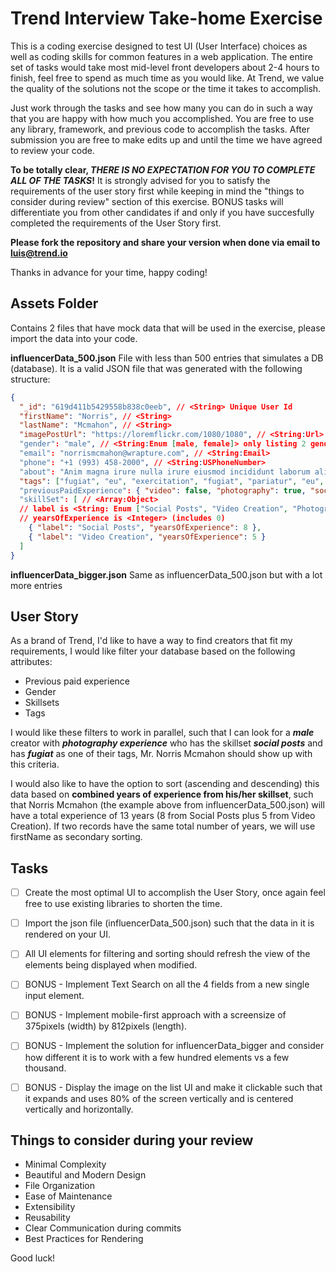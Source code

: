 # Trend Interview Take-home Exercise

This is a coding exercise designed to test UI (User Interface) choices as well as coding skills for common features in a web application.
The entire set of tasks would take most mid-level front developers about 2-4 hours to finish, feel free to spend as much time as you would like. At Trend, we value the quality of the solutions not the scope or the time it takes to accomplish.

Just work through the tasks and see how many you can do in such a way that you are happy with how much you accomplished. You are free to use any library, framework, and previous code to accomplish the tasks. After submission you are free to make edits up and until the time we have agreed to review your code.

**To be totally clear, _THERE IS NO EXPECTATION FOR YOU TO COMPLETE ALL OF THE TASKS_!** It is strongly advised for you to satisfy the requirements of the user story first while keeping in mind the "things to consider during review" section of this exercise. BONUS tasks will differentiate you from other candidates if and only if you have succesfully completed the requirements of the User Story first.

**Please fork the repository and share your version when done via email to luis@trend.io**

Thanks in advance for your time, happy coding!

## Assets Folder
Contains 2 files that have mock data that will be used in the exercise, please import the data into your code.

**influencerData_500.json**
File with less than 500 entries that simulates a DB (database). It is a valid JSON file that was generated with the following structure:

```json
{
  "_id": "619d411b5429558b838c0eeb", // <String> Unique User Id
  "firstName": "Norris", // <String>
  "lastName": "Mcmahon", // <String>
  "imagePostUrl": "https://loremflickr.com/1080/1080", // <String:Url> An image to simulate a content post in Instagram (square dimensions)
  "gender": "male", // <String:Enum [male, female]> only listing 2 genders for simplicity 
  "email": "norrismcmahon@wrapture.com", // <String:Email> 
  "phone": "+1 (993) 458-2000", // <String:USPhoneNumber>
  "about": "Anim magna irure nulla irure eiusmod incididunt laborum aliqua non ea veniam proident ut ad.", // <String> placeholder bio
  "tags": ["fugiat", "eu", "exercitation", "fugiat", "pariatur", "eu", "elit"],// <Array:String> placeholder tags
  "previousPaidExperience": { "video": false, "photography": true, "socialPost": false }, // <Object:Boolean> true means they got paid in the past doing this.
  "skillSet": [ // <Array:Object>
  // label is <String: Enum ["Social Posts", "Video Creation", "Photography", "Graphic Design", "Video Editing", "Paid Ads", "Unboxing Products"]>
  // yearsOfExperience is <Integer> (includes 0)
    { "label": "Social Posts", "yearsOfExperience": 8 }, 
    { "label": "Video Creation", "yearsOfExperience": 5 }  
  ]
}
```

**influencerData_bigger.json**
Same as influencerData_500.json but with a lot more entries

## User Story
As a brand of Trend, I'd like to have a way to find creators that fit my requirements, I would like filter your database based on the following attributes:
- Previous paid experience
- Gender
- Skillsets
- Tags

I would like these filters to work in parallel, such that I can look for a **_male_** creator with **_photography experience_** who has the skillset **_social posts_** and has **_fugiat_** as one of their tags, Mr. Norris Mcmahon should show up with this criteria.

I would also like to have the option to sort (ascending and descending) this data based on **combined years of experience from his/her skillset**, such that Norris Mcmahon (the example above from influencerData_500.json) will have a total experience of 13 years (8 from Social Posts plus 5 from Video Creation). If two records have the same total number of years, we will use firstName as secondary sorting.

## Tasks

- [ ] Create the most optimal UI to accomplish the User Story, once again feel free to use existing libraries to shorten the time.
- [ ] Import the json file (influencerData_500.json) such that the data in it is rendered on your UI.
- [ ] All UI elements for filtering and sorting should refresh the view of the elements being displayed when modified.
- [ ] BONUS - Implement Text Search on all the 4 fields from a new single input element.
- [ ] BONUS - Implement mobile-first approach with a screensize of 375pixels (width) by 812pixels (length).
- [ ] BONUS - Implement the solution for influencerData_bigger and consider how different it is to work with a few hundred elements vs a few thousand.
- [ ] BONUS - Display the image on the list UI and make it clickable such that it expands and uses 80% of the screen vertically and is centered vertically and horizontally.


## Things to consider during your review

- Minimal Complexity
- Beautiful and Modern Design
- File Organization
- Ease of Maintenance
- Extensibility
- Reusability
- Clear Communication during commits
- Best Practices for Rendering

Good luck!
